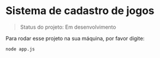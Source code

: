  <h1> Sistema de cadastro de jogos</h1>

> Status do projeto: Em desenvolvimento

Para rodar esse projeto na sua máquina, por favor digite:

```
node app.js
```
        
